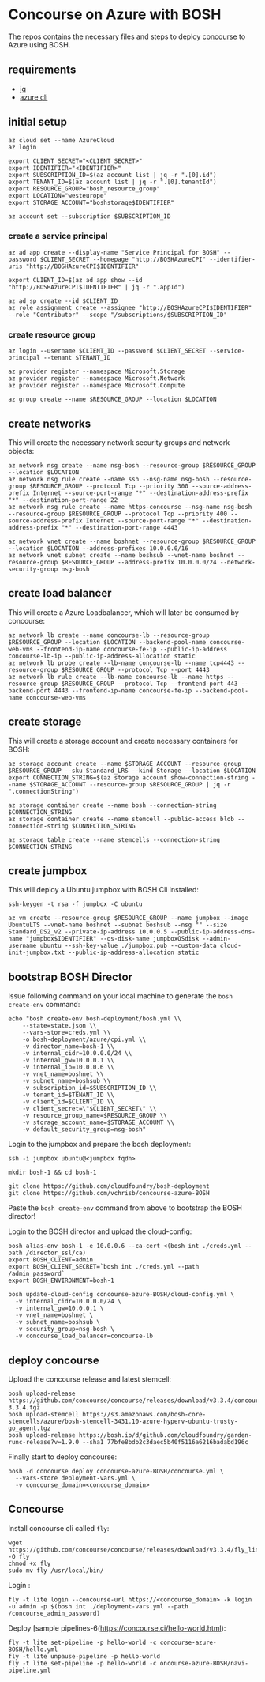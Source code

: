# Concourse on Azure with BOSH

The repos contains the necessary files and steps to deploy [concourse](https://concourse.ci) to Azure using BOSH.

## requirements

* [jq](https://stedolan.github.io/jq/)
* [azure cli](https://github.com/Azure/azure-cli)

## initial setup

```
az cloud set --name AzureCloud
az login

export CLIENT_SECRET="<CLIENT_SECRET>"
export IDENTIFIER="<IDENTIFIER>"
export SUBSCRIPTION_ID=$(az account list | jq -r ".[0].id")
export TENANT_ID=$(az account list | jq -r ".[0].tenantId")
export RESOURCE_GROUP="bosh_resource_group"
export LOCATION="westeurope"
export STORAGE_ACCOUNT="boshstorage$IDENTIFIER"

az account set --subscription $SUBSCRIPTION_ID
```

### create a service principal
```
az ad app create --display-name "Service Principal for BOSH" --password $CLIENT_SECRET --homepage "http://BOSHAzureCPI" --identifier-uris "http://BOSHAzureCPI$IDENTIFIER"

export CLIENT_ID=$(az ad app show --id "http://BOSHAzureCPI$IDENTIFIER" | jq -r ".appId")

az ad sp create --id $CLIENT_ID
az role assignment create --assignee "http://BOSHAzureCPI$IDENTIFIER" --role "Contributor" --scope "/subscriptions/$SUBSCRIPTION_ID"
```

### create resource group
```
az login --username $CLIENT_ID --password $CLIENT_SECRET --service-principal --tenant $TENANT_ID

az provider register --namespace Microsoft.Storage
az provider register --namespace Microsoft.Network
az provider register --namespace Microsoft.Compute

az group create --name $RESOURCE_GROUP --location $LOCATION
```

## create networks

This will create the necessary network security groups and network objects:

```
az network nsg create --name nsg-bosh --resource-group $RESOURCE_GROUP --location $LOCATION
az network nsg rule create --name ssh --nsg-name nsg-bosh --resource-group $RESOURCE_GROUP --protocol Tcp --priority 300 --source-address-prefix Internet --source-port-range "*" --destination-address-prefix "*" --destination-port-range 22
az network nsg rule create --name https-concourse --nsg-name nsg-bosh --resource-group $RESOURCE_GROUP --protocol Tcp --priority 400 --source-address-prefix Internet --source-port-range "*" --destination-address-prefix "*" --destination-port-range 4443

az network vnet create --name boshnet --resource-group $RESOURCE_GROUP --location $LOCATION --address-prefixes 10.0.0.0/16
az network vnet subnet create --name boshsub --vnet-name boshnet --resource-group $RESOURCE_GROUP --address-prefix 10.0.0.0/24 --network-security-group nsg-bosh
```

## create load balancer

This will create a Azure Loadbalancer, which will later be consumed by concourse:

```
az network lb create --name concourse-lb --resource-group $RESOURCE_GROUP --location $LOCATION --backend-pool-name concourse-web-vms --frontend-ip-name concourse-fe-ip --public-ip-address concourse-lb-ip --public-ip-address-allocation static
az network lb probe create --lb-name concourse-lb --name tcp4443 --resource-group $RESOURCE_GROUP --protocol Tcp --port 4443
az network lb rule create --lb-name concourse-lb --name https --resource-group $RESOURCE_GROUP --protocol Tcp --frontend-port 443 --backend-port 4443 --frontend-ip-name concourse-fe-ip --backend-pool-name concourse-web-vms
```

## create storage

This will create a storage account and create necessary containers for BOSH:

```
az storage account create --name $STORAGE_ACCOUNT --resource-group $RESOURCE_GROUP --sku Standard_LRS --kind Storage --location $LOCATION
export CONNECTION_STRING=$(az storage account show-connection-string --name $STORAGE_ACCOUNT --resource-group $RESOURCE_GROUP | jq -r ".connectionString")

az storage container create --name bosh --connection-string $CONNECTION_STRING
az storage container create --name stemcell --public-access blob --connection-string $CONNECTION_STRING

az storage table create --name stemcells --connection-string $CONNECTION_STRING
```

## create jumpbox

This will deploy a Ubuntu jumpbox with BOSH Cli installed:

```
ssh-keygen -t rsa -f jumpbox -C ubuntu

az vm create --resource-group $RESOURCE_GROUP --name jumpbox --image UbuntuLTS --vnet-name boshnet --subnet boshsub --nsg "" --size Standard_DS2_v2 --private-ip-address 10.0.0.5 --public-ip-address-dns-name "jumpbox$IDENTIFIER" --os-disk-name jumpboxOSdisk --admin-username ubuntu --ssh-key-value ./jumpbox.pub --custom-data cloud-init-jumpbox.txt --public-ip-address-allocation static
```

## bootstrap BOSH Director

Issue following command on your local machine to generate the `bosh create-env` command:

```
echo "bosh create-env bosh-deployment/bosh.yml \\
    --state=state.json \\
    --vars-store=creds.yml \\
    -o bosh-deployment/azure/cpi.yml \\
    -v director_name=bosh-1 \\
    -v internal_cidr=10.0.0.0/24 \\
    -v internal_gw=10.0.0.1 \\
    -v internal_ip=10.0.0.6 \\
    -v vnet_name=boshnet \\
    -v subnet_name=boshsub \\
    -v subscription_id=$SUBSCRIPTION_ID \\
    -v tenant_id=$TENANT_ID \\
    -v client_id=$CLIENT_ID \\
    -v client_secret=\"$CLIENT_SECRET\" \\ 
    -v resource_group_name=$RESOURCE_GROUP \\
    -v storage_account_name=$STORAGE_ACCOUNT \\
    -v default_security_group=nsg-bosh"
```

Login to the jumpbox and prepare the bosh deployment:

```
ssh -i jumpbox ubuntu@<jumpbox fqdn>

mkdir bosh-1 && cd bosh-1

git clone https://github.com/cloudfoundry/bosh-deployment
git clone https://github.com/vchrisb/concourse-azure-BOSH
```

Paste the `bosh create-env` command from above to bootstrap the BOSH director!

Login to the BOSH director and upload the cloud-config:

```	
bosh alias-env bosh-1 -e 10.0.0.6 --ca-cert <(bosh int ./creds.yml --path /director_ssl/ca)
export BOSH_CLIENT=admin
export BOSH_CLIENT_SECRET=`bosh int ./creds.yml --path /admin_password`
export BOSH_ENVIRONMENT=bosh-1

bosh update-cloud-config concourse-azure-BOSH/cloud-config.yml \
  -v internal_cidr=10.0.0.0/24 \
  -v internal_gw=10.0.0.1 \
  -v vnet_name=boshnet \
  -v subnet_name=boshsub \
  -v security_group=nsg-bosh \
  -v concourse_load_balancer=concourse-lb
```

## deploy concourse

Upload the concourse release and latest stemcell:

```
bosh upload-release https://github.com/concourse/concourse/releases/download/v3.3.4/concourse-3.3.4.tgz
bosh upload-stemcell https://s3.amazonaws.com/bosh-core-stemcells/azure/bosh-stemcell-3431.10-azure-hyperv-ubuntu-trusty-go_agent.tgz
bosh upload-release https://bosh.io/d/github.com/cloudfoundry/garden-runc-release?v=1.9.0 --sha1 77bfe8bdb2c3daec5b40f5116a6216badabd196c
```

Finally start to deploy concourse:

```
bosh -d concourse deploy concourse-azure-BOSH/concourse.yml \
  --vars-store deployment-vars.yml \
  -v concourse_domain=<concourse_domain>
```

## Concourse

Install concourse cli called `fly`:
```
wget  https://github.com/concourse/concourse/releases/download/v3.3.4/fly_linux_amd64 -O fly
chmod +x fly
sudo mv fly /usr/local/bin/
```

Login :

```
fly -t lite login --concourse-url https://<concourse_domain> -k login -u admin -p $(bosh int ./deployment-vars.yml --path /concourse_admin_password)
```

Deploy [sample pipelines-6(https://concourse.ci/hello-world.html):

```
fly -t lite set-pipeline -p hello-world -c concourse-azure-BOSH/hello.yml
fly -t lite unpause-pipeline -p hello-world
fly -t lite set-pipeline -p hello-world -c oncourse-azure-BOSH/navi-pipeline.yml
```